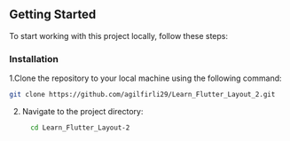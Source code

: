 <!-- GETTING STARTED -->
## Getting Started

To start working with this project locally, follow these steps:


### Installation

1.Clone the repository to your local machine using the following command:
   ```sh
   git clone https://github.com/agilfirli29/Learn_Flutter_Layout_2.git
   ```
2. Navigate to the project directory:

    ```bash
      cd Learn_Flutter_Layout-2
    ```
